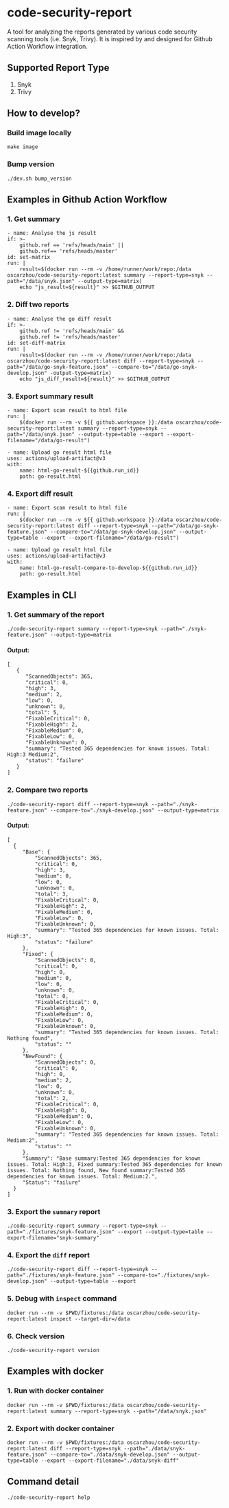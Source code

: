 # code-security-report

A tool for analyzing the reports generated by various code security scanning tools (i.e. Snyk, Trivy). It is inspired by and designed for Github Action Workflow integration.   

## Supported Report Type

1. Snyk
2. Trivy

## How to develop?

### Build image locally

`make image`

### Bump version

`./dev.sh bump_version`

## Examples in Github Action Workflow

### 1. Get summary

```
- name: Analyse the js result
if: >-
    github.ref == 'refs/heads/main' ||
    github.ref== 'refs/heads/master'
id: set-matrix
run: | 
    result=$(docker run --rm -v /home/runner/work/repo:/data oscarzhou/code-security-report:latest summary --report-type=snyk --path="/data/snyk.json" --output-type=matrix)
    echo "js_result=${result}" >> $GITHUB_OUTPUT
```

### 2. Diff two reports

```
- name: Analyse the go diff result
if: >-
    github.ref != 'refs/heads/main' && 
    github.ref != 'refs/heads/master'
id: set-diff-matrix
run: | 
    result=$(docker run --rm -v /home/runner/work/repo:/data oscarzhou/code-security-report:latest diff --report-type=snyk --path="/data/go-snyk-feature.json" --compare-to="/data/go-snyk-develop.json" -output-type=matrix)
    echo "js_diff_result=${result}" >> $GITHUB_OUTPUT
```

### 3. Export summary result 

```
- name: Export scan result to html file 
run: | 
    $(docker run --rm -v ${{ github.workspace }}:/data oscarzhou/code-security-report:latest summary --report-type=snyk --path="/data/snyk.json" --output-type=table --export --export-filename="/data/go-result")

- name: Upload go result html file
uses: actions/upload-artifact@v3
with:
    name: html-go-result-${{github.run_id}}
    path: go-result.html
```

### 4. Export diff result

```
- name: Export scan result to html file 
run: | 
    $(docker run --rm -v ${{ github.workspace }}:/data oscarzhou/code-security-report:latest diff --report-type=snyk --path="/data/go-snyk-feature.json" --compare-to="/data/go-snyk-develop.json" --output-type=table --export --export-filename="/data/go-result")

- name: Upload go result html file
uses: actions/upload-artifact@v3
with:
    name: html-go-result-compare-to-develop-${{github.run_id}}
    path: go-result.html

```

## Examples in CLI

### 1. Get summary of the report

`./code-security-report summary --report-type=snyk --path="./snyk-feature.json" --output-type=matrix`

#### Output: 

```
[
   {
      "ScannedObjects": 365,
      "critical": 0,
      "high": 3,
      "medium": 2,
      "low": 0,
      "unknown": 0,
      "total": 5,
      "FixableCritical": 0,
      "FixableHigh": 2,
      "FixableMedium": 0,
      "FixableLow": 0,
      "FixableUnknown": 0,
      "summary": "Tested 365 dependencies for known issues. Total: High:3 Medium:2",
      "status": "failure"
   }
]
```

### 2. Compare two reports

`./code-security-report diff --report-type=snyk --path="./snyk-feature.json" --compare-to="./snyk-develop.json" --output-type=matrix`

#### Output:

```
[
  {
     "Base": {
         "ScannedObjects": 365,
         "critical": 0,
         "high": 3,
         "medium": 0,
         "low": 0,
         "unknown": 0,
         "total": 3,
         "FixableCritical": 0,
         "FixableHigh": 2,
         "FixableMedium": 0,
         "FixableLow": 0,
         "FixableUnknown": 0,
         "summary": "Tested 365 dependencies for known issues. Total: High:3",
         "status": "failure"
     },
     "Fixed": {
         "ScannedObjects": 0,
         "critical": 0,
         "high": 0,
         "medium": 0,
         "low": 0,
         "unknown": 0,
         "total": 0,
         "FixableCritical": 0,
         "FixableHigh": 0,
         "FixableMedium": 0,
         "FixableLow": 0,
         "FixableUnknown": 0,
         "summary": "Tested 365 dependencies for known issues. Total: Nothing found",
         "status": ""
     },
     "NewFound": {
         "ScannedObjects": 0,
         "critical": 0,
         "high": 0,
         "medium": 2,
         "low": 0,
         "unknown": 0,
         "total": 2,
         "FixableCritical": 0,
         "FixableHigh": 0,
         "FixableMedium": 0,
         "FixableLow": 0,
         "FixableUnknown": 0,
         "summary": "Tested 365 dependencies for known issues. Total: Medium:2",
         "status": ""
     },
     "Summary": "Base summary:Tested 365 dependencies for known issues. Total: High:3, Fixed summary:Tested 365 dependencies for known issues. Total: Nothing found, New found summary:Tested 365 dependencies for known issues. Total: Medium:2.",
     "Status": "failure"
  }
]
```

### 3. Export the `summary` report

`./code-security-report summary --report-type=snyk --path="./fixtures/snyk-feature.json" --export --output-type=table --export-filename="snyk-summary"`

### 4. Export the `diff` report

`./code-security-report diff --report-type=snyk --path="./fixtures/snyk-feature.json" --compare-to="./fixtures/snyk-develop.json" --output-type=table --export`

### 5. Debug with `inspect` command

`docker run --rm -v $PWD/fixtures:/data oscarzhou/code-security-report:latest inspect --target-dir=/data`

### 6. Check version

`./code-security-report version` 

## Examples with docker

### 1. Run with docker container

`docker run --rm -v $PWD/fixtures:/data oscarzhou/code-security-report:latest summary --report-type=snyk --path="/data/snyk.json"`

### 2. Export with docker container

`docker run --rm -v $PWD/fixtures:/data oscarzhou/code-security-report:latest diff --report-type=snyk --path="./data/snyk-feature.json" --compare-to="./data/snyk-develop.json" --output-type=table --export --export-filename="./data/snyk-diff"`

## Command detail

`./code-security-report help`
